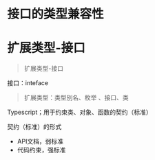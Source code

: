 # 接口的类型兼容性

# 扩展类型-接口

> 扩展类型-接口

接口：inteface

> 扩展类型：类型别名、枚举 、接口、类

Typescript；用于约束类、对象、函数的契约（标准）

契约（标准）的形式
- API文档，弱标准
- 代码约束，强标准
